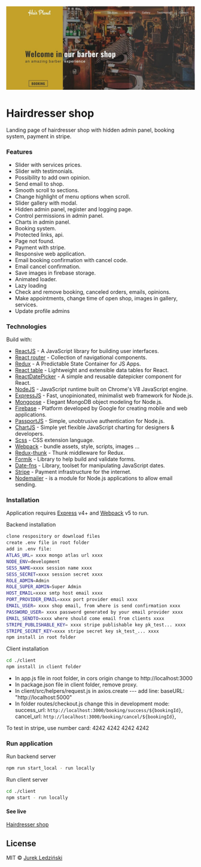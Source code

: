# ![WebApp](https://github.com/jurekledzinski/Hairdresser-shop/blob/media/images/Course%20shop.jpg?raw=true)

# Hairdresser shop

Landing page of hairdresser shop with hidden admin panel, booking system, payment in stripe.

### Features

- Slider with services prices.
- Slider with testimonials.
- Possibility to add own opinion.
- Send email to shop.
- Smooth scroll to sections.
- Change highlight of menu options when scroll.
- Slider gallery with modal.
- Hidden admin panel, register and logging page.
- Control permissions in admin panel.
- Charts in admin panel.
- Booking system.
- Protected links, api.
- Page not found.
- Payment with stripe.
- Responsive web application.
- Email booking confirmation with cancel code.
- Email cancel confirmation.
- Save images in firebase storage.
- Animated loader.
- Lazy loading
- Check and remove booking, canceled orders, emails, opinions.
- Make appointments, change time of open shop, images in gallery, services.
- Update profile admins

### Technologies

Build with:

- [ReactJS](https://reactjs.org/) - A JavaScript library for building user interfaces.
- [React router](https://reactrouter.com/) - Collection of navigational components.
- [Redux](https://redux.js.org/) - A Predictable State Container for JS Apps.
- [React table](https://react-table.tanstack.com/) - Lightweight and extensible
  data tables for React.
- [ReactDatePicker](https://reactdatepicker.com/) - A simple and reusable datepicker component for React.
- [NodeJS](https://nodejs.org/en/) - JavaScript runtime built on Chrome's V8 JavaScript engine.
- [ExpressJS](https://expressjs.com/) - Fast, unopinionated, minimalist web framework for Node.js.
- [Mongoose](https://mongoosejs.com/) - Elegant MongoDB object modeling for Node.js.
- [Firebase](https://firebase.google.com/) - Platform developed by Google for creating mobile and web applications.
- [PassportJS](http://www.passportjs.org/) - Simple, unobtrusive authentication for Node.js.
- [ChartJS](https://www.chartjs.org/) - Simple yet flexible JavaScript charting for designers & developers.
- [Scss](https://sass-lang.com/) - CSS extension language.
- [Webpack](https://webpack.js.org/) - bundle assets, style, scripts, images ...
- [Redux-thunk](https://www.npmjs.com/package/redux-thunk) - Thunk middleware for Redux.
- [Formik](https://formik.org/) - Library to help build and validate forms.
- [Date-fns](https://date-fns.org/) - Library, toolset for manipulating JavaScript dates.
- [Stripe](https://stripe.com/en-nl) - Payment infrastructure for the internet.
- [Nodemailer](https://nodemailer.com/about/) - is a module for Node.js applications to allow email sending.

### Installation

Application requires [Express](https://expressjs.com/) v4+ and [Webpack](https://webpack.js.org/) v5 to run.

Backend installation

```sh
clone respository or download files
create .env file in root folder
add in .env file:
ATLAS_URL= xxxx mongo atlas url xxxx
NODE_ENV=development
SESS_NAME=xxxx session name xxxx
SESS_SECRET=xxxx session secret xxxx
ROLE_ADMIN=Admin
ROLE_SUPER_ADMIN=Super Admin
HOST_EMAIL=xxxx smtp host email xxxx
PORT_PROVIDER_EMAIL=xxxx port provider email xxxx
EMAIL_USER= xxxx shop email, from where is send confirmation xxxx
PASSWORD_USER= xxxx password generated by your email provider xxxx
EMAIL_SENDTO=xxxx where should come email from clients xxxx
STRIPE_PUBLISHABLE_KEY= xxxx stripe publishable key pk_test... xxxx
STRIPE_SECRET_KEY=xxxx stripe secret key sk_test_... xxxx
npm install in root folder
```

Client installation

```sh
cd ./client
npm install in client folder
```

- In app.js file in root folder, in cors origin change to http://localhost:3000
- In package.json file in client folder, remove proxy.
- In client/src/helpers/request.js in axios.create --- add line: baseURL: "http://localhost:5000"
- In folder routes/checkout.js change this in development mode:
  success_url: `http://localhost:3000/booking/success/${bookingId}`,
  cancel_url: `http://localhost:3000/booking/cancel/${bookingId}`,

To test in stripe, use number card: 4242 4242 4242 4242

### Run application

Run backend server

```sh
npm run start_local - run locally
```

Run client server

```sh
cd ./client
npm start - run locally
```

#### See live

[Hairdresser shop](https://safe-crag-32363.herokuapp.com/)

## License

MIT © [Jurek Ledziński](https://github.com/jurekledzinski)
